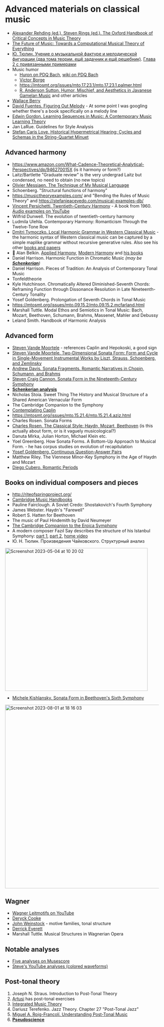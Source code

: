 Advanced materials on classical music
===

- [Alexander Rehding (ed.), Steven Rings (ed.). The Oxford Handbook of Critical Concepts in Music Theory](https://academic.oup.com/edited-volume/43665)
- [The Future of Music: Towards a Computational Musical Theory of Everything](https://books.google.ru/books?id=YTzYDwAAQBAJ&printsec=frontcover#v=onepage&q&f=false)
- [Ю. Тюлин. Учение о музыкальной фактуре и мелодической фигурации (два тома теории, ещё задачник и ещё решебник)](https://archive.org/details/tiulin_muz_factura_1). [Глава 2 с привязанными примерами](https://kuregyan.vercel.app/books/tyulin/)
- Music humor
   - [Huron on PDQ Bach](http://www.jessicagrahn.com/uploads/6/0/8/5/6085172/huronhumourpdq2004.pdf), [wiki on PDQ Bach](https://wikipdq.fandom.com/wiki/Quodlibet)
   - [Victor Borge](https://en.wikipedia.org/wiki/Victor_Borge)
   - https://mtosmt.org/issues/mto.17.23.1/mto.17.23.1.palmer.html
   - [R. Anderson Sutton. Humor, Mischief, and Aesthetics in Javanese Gamelan Music](https://www.jstor.org/stable/763917) and other articles
- [Wallace Berry](https://en.wikipedia.org/wiki/Wallace_Berry)
- [David Fuentes. Figuring Out Melody](https://figuringoutmelody.com/fom-ebook/) - At some point I was googling whether there's a book specifically on a melody line
- [Edwin Gordon. Learning Sequences in Music: A Contemporary Music Learning Theory](https://amzn.to/3rMsl0U)
- Jan LaRue. Guidelines for Style Analysis
- [Stefan Caris Love. Historical Hypermetrical Hearing: Cycles and Schemas in the String-Quartet Minuet](https://www.mtosmt.org/issues/mto.15.21.3/mto.15.21.3.love.html)



Advanced harmony
---
- https://www.amazon.com/What-Cadence-Theoretical-Analytical-Perspectives/dp/946270015X (is it harmony or form?)
- Laitz/Bartlette "Graduate review" is the very undergrad Laitz but condensed, no need to obtain (no new topics)
- [Olivier Messiaen. The Technique of My Musical Language](https://monoskop.org/images/5/50/Messiaen_Olivier_The_Technique_of_My_Musical_Language.pdf)
- Schoenberg. "Structural functions of harmony"
- https://musictheoryexamples.com/ and "Bending the Rules of Music Theory" and https://stefanieacevedo.com/musical-examples-db/
- [Vincent Persichetti. Twentieth-Century Harmony](https://amzn.to/3AgQgbk) - A book from 1960. [Audio examples on YouTube](https://www.youtube.com/playlist?list=PLwRgeNTZ2i6_BA9H4as1srtNKBAzPPjns)
- Wilfrid Dunwell. The evolution of twentieth-century harmony
- Ludmila Ulehla. Contemporary Harmony: Romanticism Through the Twelve-Tone Row
- [Dmitri Tymoczko. Local Harmonic Grammar in Western Classical Music](https://dmitri.mycpanel.princeton.edu/mozart.pdf) - the harmonic syntax of Western classical music can be captured by a simple maplike grammar without recursive generative rules. Also see his other [books and papers](https://dmitri.mycpanel.princeton.edu/geometry-of-music.html)
- 🎥 Alan Belkin. [Applied Harmony](https://www.youtube.com/watch?v=jffTBei6mxY&list=PLSntcNF64SVVBtDnYIfoLlvM4gPJw_i6R), [Modern Harmony](https://www.youtube.com/watch?v=kRb63Oy9ssI&list=PLSntcNF64SVXzsZiYybBTVcpKCiOEqH_m) and [his books](https://alanbelkinmusic.com/site/en/index.php/introduction/)
- Daniel Harrison. Harmonic Function in Chromatic Music *(may be [**Schenkerian**](schenkerian_analysis.md))*
- Daniel Harrison. Pieces of Tradition: An Analysis of Contemporary Tonal Music
- Tonfeldtheorie
- Kyle Hutchinson. Chromatically Altered Diminished-Seventh Chords: Reframing Function through Dissonance Resolution in Late Nineteenth-Century Tonality
- Yosef Goldenberg.	Prolongation of Seventh Chords in Tonal Music
- https://mtosmt.org/issues/mto.09.15.2/mto.09.15.2.mcfarland.html
- Marshall Tuttle. Modal Ethos and Semiotics in Tonal Music: Bach, Mozart, Beethoven, Schumann, Brahms, Massenet, Mahler and Debussy
- Leland Smith. Handbook of Harmonic Analysis

Advanced form
---

- [Steven Vande Moortele](https://scholar.google.be/citations?user=Nu2Ajf4AAAAJ) - references Caplin and Hepokoski, a good sign
- [Steven Vande Moortele. Two-Dimensional Sonata Form: Form and Cycle in Single-Movement Instrumental Works by Liszt, Strauss, Schoenberg, and Zemlinsky](https://www.amazon.com/Two-Dimensional-Sonata-Form-Single-Movement-Instrumental/dp/9058677516)
- [Andrew Davis. Sonata Fragments. Romantic Narratives in Chopin, Schumann, and Brahms](https://www.amazon.com/Sonata-Fragments-Romantic-Narratives-Interpretation/dp/0253028930)
- [Steven Craig Cannon. Sonata Form in the Nineteenth-Century Symphony](https://emusicology.org/article/view/4956/4502)
- [**Schenkerian analysis**](parts/schenkerian_analysis.md)
- Nicholas Stoia. Sweet Thing The History and Musical Structure of a Shared American Vernacular Form
- The Cambridge Companion to the Symphony
- [Contemplating Caplin](https://www.erudit.org/en/journals/is/2010-v31-n1-is0113/)
- https://mtosmt.org/issues/mto.15.21.4/mto.15.21.4.aziz.html
- Charles Rosen. Sonata Forms
- [Charles Rosen. The Classical Style: Haydn, Mozart, Beethoven](https://amzn.to/3gLA5do) (is this actually about form, or is it vaguely musicological?)
- Danuta Mirka, Julian Horton, Michael Klein etc.
- Yoel Greenberg. How Sonata Forms. A Bottom-Up Approach to Musical Form. - he has corpus studies on evolution of recapitulation
- [Yosef Goldenberg. Continuous Question-Answer Pairs](https://mtosmt.org/issues/mto.20.26.3/mto.20.26.3.goldenberg.html)
- Matthew Riley. The Viennese Minor-Key Symphony in the Age of Haydn and Mozart
- [Diego Cubero. Romantic Periods](https://mtosmt.org/issues/mto.21.27.4/mto.21.27.4.cubero.html)



Books on individual composers and pieces
---

- http://riteofspringproject.org/
- [Cambridge Music Handbooks](https://www.cambridge.org/core/series/cambridge-music-handbooks/2CBC1457EDA4B9D6FB4DF6A988E6D538)
- Pauline Fairclough. A Soviet Credo: Shostakovich's Fourth Symphony
- James Webster. Haydn's "Farewell"
- Robert S. Hatten for Beethoven
- The music of Paul Hindemith by David Neumeyer
- [The Cambridge Companion to the Eroica Symphony](https://www.cambridge.org/core/books/cambridge-companion-to-the-eroica-symphony/4CB6BBBF537F531FA4D8A1B5114776F0)
- A modern composer Fazıl Say describes the structure of his Istanbul Symphony: [part 1](https://www.youtube.com/watch?v=Om9ONn5190k), [part 2](https://www.youtube.com/watch?v=Y_cF9Ts9XEU), [home video](https://www.youtube.com/watch?v=i5Etc3g-D5c)
- Ю. Н. Тюлин. Произведения Чайковского. Структурный анализ
 
<img width="467" alt="Screenshot 2023-05-04 at 10 20 02" src="https://user-images.githubusercontent.com/1491908/236125752-b40d00b5-de15-47eb-8607-0a2adc71e3f1.png">

- [Michele Kishlansky. Sonata Form in Beethoven's Sixth Symphony](https://academicworks.cuny.edu/cgi/viewcontent.cgi?article=1329&context=cc_etds_theses)

<img width="600" alt="Screenshot 2023-08-01 at 18 16 03" src="https://github.com/vpavlenko/study-music/assets/1491908/7ae44bb6-7262-4ff2-b637-6d33d0af4736">

 

Wagner
---

- [Wagner Leitmotifs on YouTube](https://www.youtube.com/@wagnerleitmotifs7654/playlists)
- [Deryck Cooke](https://www.laits.utexas.edu/wagner/ringmotives/cooke.html)
- [John Weinstock](https://www.laits.utexas.edu/wagner/home.html) - motive families, tonal structure
- [Derrick Everett](https://www.monsalvat.no/RingList.htm)
- Marshall Tuttle. Musical Structures in Wagnerian Opera

Notable analyses
---
- [Five analyses on Musescore](https://musescore.com/user/50070/sheetmusic)
- [Steve's YouTube analyses (colored waveforms)](https://www.youtube.com/@corksmusic1/videos)


Post-tonal theory
---

1. Joseph N. Straus. Introduction to Post-Tonal Theory
2. [Artusi](https://www.artusimusic.com/curriculum/) has post-tonal exercises
3. [Integrated Music Theory](https://intmus.github.io/inttheory22-23/23-intro-to-post-tonal/a1-ex-pcintnotation.html) 
4. Dariusz Terefenko. Jazz Theory. Chapter 27 "Post-Tonal Jazz"
5. [Miguel A. Roig-Francolí. Understanding Post-Tonal Music](https://www.taylorfrancis.com/books/mono/10.4324/9780429340123/understanding-post-tonal-music-miguel-roig-francol%C3%AD)
6. [**Pseudoscience**](pseudoscience.md#post-tonal-theory)

